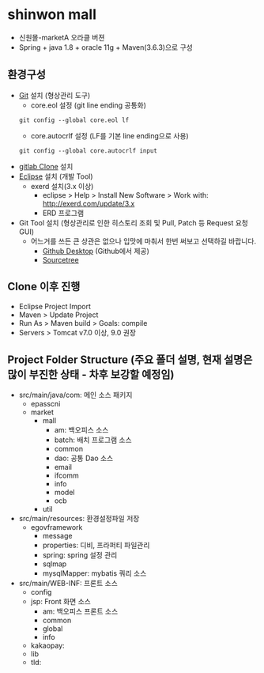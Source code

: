 # shinwon mall
- 신원몰-marketA 오라클 버젼
- Spring + java 1.8 + oracle 11g + Maven(3.6.3)으로 구성

## 환경구성
- [Git](https://git-scm.com/) 설치 (형상관리 도구)
    - core.eol 설정 (git line ending 공통화)
    ```shell
    git config --global core.eol lf
    ```
    - core.autocrlf 설정 (LF를 기본 line ending으로 사용)
    ```shell
    git config --global core.autocrlf input
    ```
- [gitlab Clone](http://gitlab.beyondfnc.com/imvely/marketA.git/) 설치
- [Eclipse](https://www.eclipse.org/downloads/) 설치 (개발 Tool)
    - exerd 설치(3.x 이상)
        - eclipse > Help > Install New Software > Work with: http://exerd.com/update/3.x
        - ERD 프로그램
- Git Tool 설치 (형상관리로 인한 히스토리 조회 및 Pull, Patch 등 Request 요청 GUI)
    - 어느거를 쓰든 큰 상관은 없으나 입맛에 마춰서 한번 써보고 선택하길 바랍니다.
        - [Github Desktop](https://desktop.github.com/) (Github에서 제공)
        - [Sourcetree](https://www.sourcetreeapp.com/) 


## Clone 이후 진행
- Eclipse Project Import
- Maven > Update Project
- Run As > Maven build > Goals: compile
- Servers > Tomcat v7.0 이상, 9.0 권장


## Project Folder Structure (주요 폴더 설명, 현재 설명은 많이 부진한 상태 - 차후 보강할 예정임)
- src/main/java/com: 메인 소스 패키지
    - epasscni
    - market
        - mall
            - am: 백오피스 소스
            - batch: 배치 프로그램 소스
            - common
            - dao: 공통 Dao 소스
            - email
            - ifcomm
            - info
            - model
            - ocb
        - util
- src/main/resources: 환경설정파일 저장
    - egovframework
        - message
        - properties: 디비, 프라퍼티 파일관리
        - spring: spring 설정 관리
        - sqlmap
        - mysqlMapper: mybatis 쿼리 소스
- src/main/WEB-INF: 프론트 소스
    - config
    - jsp: Front 화면 소스
        - am: 백오피스 프론트 소스
        - common
        - global
        - info
    - kakaopay:
    - lib
    - tld:

    
